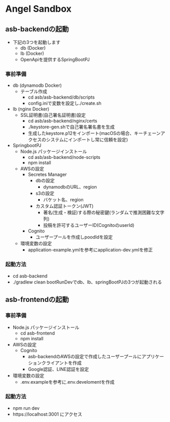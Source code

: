 # Angel Sandbox

## asb-backendの起動
 - 下記の3つを起動します
   - db (Docker)
   - lb (Docker)
   - OpenApiを提供するSpringBootPJ

### 事前準備
 - db (dynamodb Docker)
   - テーブル作成
     - cd asb/asb-backend/db/scripts
     - config.iniで変数を設定し./create.sh
 - lb (nginx Docker)
   - SSL証明書(自己署名証明書)設定
     - cd asb/asb-backend/nginx/certs
     - ./keystore-gen.shで自己署名署名書を生成
     - 生成したkeystore.p12をインポート(macOSの場合、キーチェーンアクセスのシステムにインポートし常に信頼を設定)
 - SpringbootPJ
   - Node.js パッケージインストール
     - cd asb/asb-backend/node-scripts
     - npm install
   - AWSの設定
     - Secretes Manager
       - dbの設定
         - dynamodbのURL、region
       - s3の設定
         - バケット名、region
       - カスタム認証トークン(JWT)
         - 著名(生成・検証)する際の秘密鍵(ランダムで推測困難な文字列)
         - 投稿を許可するユーザーID(CognitoのuserId)
     - Cognito
       - ユーザープールを作成しpoodIdを設定
   - 環境変数の設定
     - application-example.ymlを参考にapplication-dev.ymlを修正

### 起動方法
 - cd asb-backend
 - ./gradlew clean bootRunDevでdb、lb、springBootPJの3つが起動される

## asb-frontendの起動

### 事前準備
 - Node.js パッケージインストール
   - cd asb-frontend
   - npm install
 - AWSの設定
   - Cognito
     - asb-backendのAWSの設定で作成したユーザープールにアプリケーションクライアントを作成
     - Google認証、LINE認証を設定
 - 環境変数の設定
   - .env.exampleを参考に.env.develomentを作成

### 起動方法
 - npm run dev
 - https://localhost:3001 にアクセス
